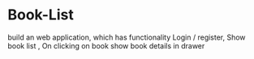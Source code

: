 # Book-List
build an web application, which has  functionality Login / register, Show book list , On clicking on book show book details in drawer
